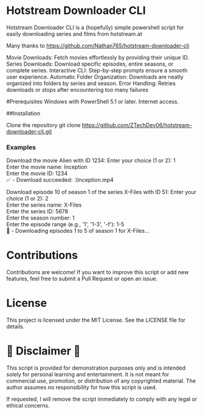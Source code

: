 # Hotstream Downloader CLI
Hotstream Downloader CLI is a (hopefully) simple powershell script for easily downloading series and films from hotstream.at

Many thanks to https://github.com/Nathan765/hotstream-downloader-cli

Movie Downloads: Fetch movies effortlessly by providing their unique ID.
Series Downloads: Download specific episodes, entire seasons, or complete series.
Interactive CLI: Step-by-step prompts ensure a smooth user experience.
Automatic Folder Organization: Downloads are neatly organized into folders by series and season.
Error Handling: Retries downloads or stops after encountering too many failures

#Prerequisites
Windows with PowerShell 5.1 or later.
Internet access.

##Installation

Clone the repository
git clone https://github.com/ZTechDev06/hotstream-downloader-cli.git  


### Examples
Download the movie Alien with ID 1234:
Enter your choice (1 or 2): 1  
Enter the movie name: Inception  
Enter the movie ID: 1234  
✅ - Download succeeded: .\Inception.mp4  

Download episode 10 of season 1 of the series X-Files with ID 51:
Enter your choice (1 or 2): 2  
Enter the series name: X-Files  
Enter the series ID: 5678  
Enter the season number: 1  
Enter the episode range (e.g., '1', '1-3', '-f'): 1-5  
🚀 - Downloading episodes 1 to 5 of season 1 for X-Files...  


# Contributions
Contributions are welcome! If you want to improve this script or add new features, feel free to submit a Pull Request or open an issue.

# License
This project is licensed under the MIT License. See the LICENSE file for details.



# 🚨 Disclaimer 🚨
This script is provided for demonstration purposes only and is intended solely for personal learning and entertainment. It is not meant for commercial use, promotion, or distribution of any copyrighted material. The author assumes no responsibility for how this script is used.

If requested, I will remove the script immediately to comply with any legal or ethical concerns.
